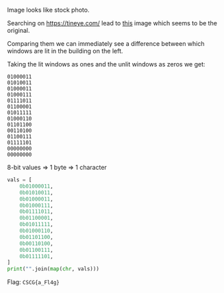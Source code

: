 Image looks like stock photo.

Searching on https://tineye.com/ lead to [this](https://4.bp.blogspot.com/_fYHWkeTLPCo/TA5JadYuxaI/AAAAAAAACz8/kVschfpWrC4/s1600/Brisbane2.jpg) image which seems to be the original.

Comparing them we can immediately see a difference between which windows are lit in the building on the left.

Taking the lit windows as ones and the unlit windows as zeros we get:

```
01000011
01010011
01000011
01000111
01111011
01100001
01011111
01000110
01101100
00110100
01100111
01111101
00000000
00000000
```

8-bit values => 1 byte => 1 character

```python
vals = [
    0b01000011,
    0b01010011,
    0b01000011,
    0b01000111,
    0b01111011,
    0b01100001,
    0b01011111,
    0b01000110,
    0b01101100,
    0b00110100,
    0b01100111,
    0b01111101,
]
print("".join(map(chr, vals)))
```

Flag: `CSCG{a_Fl4g}`
